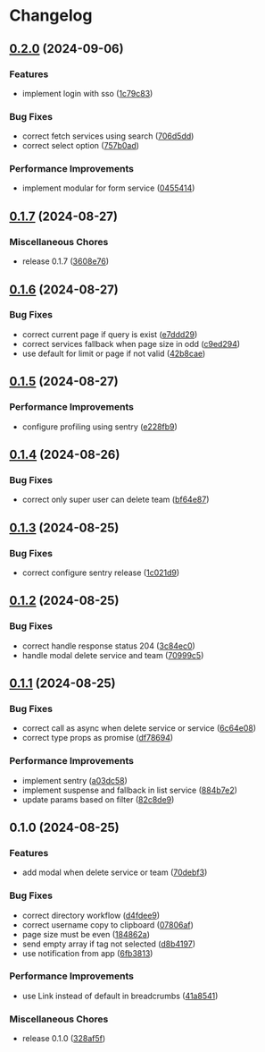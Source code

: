 # Changelog

## [0.2.0](https://github.com/bps-kota-bontang/serambi-kami/compare/v0.1.7...v0.2.0) (2024-09-06)


### Features

* implement login with sso ([1c79c83](https://github.com/bps-kota-bontang/serambi-kami/commit/1c79c83276869371e5d183c580ab0305ca7059e4))


### Bug Fixes

* correct fetch services using search ([706d5dd](https://github.com/bps-kota-bontang/serambi-kami/commit/706d5dd29a53e7d5250e1d801614febc907eef4e))
* correct select option ([757b0ad](https://github.com/bps-kota-bontang/serambi-kami/commit/757b0ad64d0fadf892510224548d6be460320389))


### Performance Improvements

* implement modular for form service ([0455414](https://github.com/bps-kota-bontang/serambi-kami/commit/04554142aba2fc66ef54aca9a424eb1a87c79d34))

## [0.1.7](https://github.com/bps-kota-bontang/serambi-kami/compare/v0.1.6...v0.1.7) (2024-08-27)


### Miscellaneous Chores

* release 0.1.7 ([3608e76](https://github.com/bps-kota-bontang/serambi-kami/commit/3608e761a7076347267afcefb00e0eda5e96820e))

## [0.1.6](https://github.com/bps-kota-bontang/serambi-kami/compare/v0.1.5...v0.1.6) (2024-08-27)


### Bug Fixes

* correct current page if query is exist ([e7ddd29](https://github.com/bps-kota-bontang/serambi-kami/commit/e7ddd299bd2a541aa8e1e2e5b8e5e4b994cc9031))
* correct services fallback when page size in odd ([c9ed294](https://github.com/bps-kota-bontang/serambi-kami/commit/c9ed294f4fb70eb325c23a5f4a5d829748c5b953))
* use default for limit or page if not valid ([42b8cae](https://github.com/bps-kota-bontang/serambi-kami/commit/42b8cae75c7ee190ccde21cf43cec07a8df51312))

## [0.1.5](https://github.com/bps-kota-bontang/serambi-kami/compare/v0.1.4...v0.1.5) (2024-08-27)


### Performance Improvements

* configure profiling using sentry ([e228fb9](https://github.com/bps-kota-bontang/serambi-kami/commit/e228fb9cfcda6b638abc4907cabb4d3a77a7459a))

## [0.1.4](https://github.com/bps-kota-bontang/serambi-kami/compare/v0.1.3...v0.1.4) (2024-08-26)


### Bug Fixes

* correct only super user can delete team ([bf64e87](https://github.com/bps-kota-bontang/serambi-kami/commit/bf64e8702bfbc5a1ec603ff3ee233615e4e9e6a6))

## [0.1.3](https://github.com/bps-kota-bontang/serambi-kami/compare/v0.1.2...v0.1.3) (2024-08-25)


### Bug Fixes

* correct configure sentry release ([1c021d9](https://github.com/bps-kota-bontang/serambi-kami/commit/1c021d970431ef0a5de86d4dd372313178de1a91))

## [0.1.2](https://github.com/bps-kota-bontang/serambi-kami/compare/v0.1.1...v0.1.2) (2024-08-25)


### Bug Fixes

* correct handle response status 204 ([3c84ec0](https://github.com/bps-kota-bontang/serambi-kami/commit/3c84ec0ec311d0b092249961be1b2aed933d8cb8))
* handle modal delete service and team ([70999c5](https://github.com/bps-kota-bontang/serambi-kami/commit/70999c545d89cfb2fac06a2d9a1f7637acdd7c4e))

## [0.1.1](https://github.com/bps-kota-bontang/serambi-kami/compare/v0.1.0...v0.1.1) (2024-08-25)


### Bug Fixes

* correct call as async when delete service or service ([6c64e08](https://github.com/bps-kota-bontang/serambi-kami/commit/6c64e0850b5450cdb4041ef712527c81e07e30d7))
* correct type props as promise ([df78694](https://github.com/bps-kota-bontang/serambi-kami/commit/df7869453aafa4d64ec81d8c3ae780fc8cf36963))


### Performance Improvements

* implement sentry ([a03dc58](https://github.com/bps-kota-bontang/serambi-kami/commit/a03dc5866078fcca57b0a1bcda20af4d8fa3a3cc))
* implement suspense and fallback in list service ([884b7e2](https://github.com/bps-kota-bontang/serambi-kami/commit/884b7e29b0ad5511ec35f6b7f3b8d9fec282af88))
* update params based on filter ([82c8de9](https://github.com/bps-kota-bontang/serambi-kami/commit/82c8de92bb3c1253a6a9c6bed4bb8af7315094db))

## 0.1.0 (2024-08-25)


### Features

* add modal when delete service or team ([70debf3](https://github.com/bps-kota-bontang/serambi-kami/commit/70debf3e4ccab1a298016af002336bfb3bb57f08))


### Bug Fixes

* correct directory workflow ([d4fdee9](https://github.com/bps-kota-bontang/serambi-kami/commit/d4fdee9cc2e0ef4bb93f55f6efa7f50b17b4ba40))
* correct username copy to clipboard ([07806af](https://github.com/bps-kota-bontang/serambi-kami/commit/07806afd22bdfe17b4e4836165bd280e9be066cf))
* page size must be even ([184862a](https://github.com/bps-kota-bontang/serambi-kami/commit/184862a508f30b64e24924b21e4e695b00405565))
* send empty array if tag not selected ([d8b4197](https://github.com/bps-kota-bontang/serambi-kami/commit/d8b4197cde2c9c31964d8ca03f0f66318ae71e06))
* use notification from app ([6fb3813](https://github.com/bps-kota-bontang/serambi-kami/commit/6fb3813beb3310c96ceb8b48b6e2430e76030ebf))


### Performance Improvements

* use Link instead of default in breadcrumbs ([41a8541](https://github.com/bps-kota-bontang/serambi-kami/commit/41a85410d1c828aa2d691eefc89b4a47b07ba327))


### Miscellaneous Chores

* release 0.1.0 ([328af5f](https://github.com/bps-kota-bontang/serambi-kami/commit/328af5f0e77e0fe4013c1c9120a598843f9de07b))
